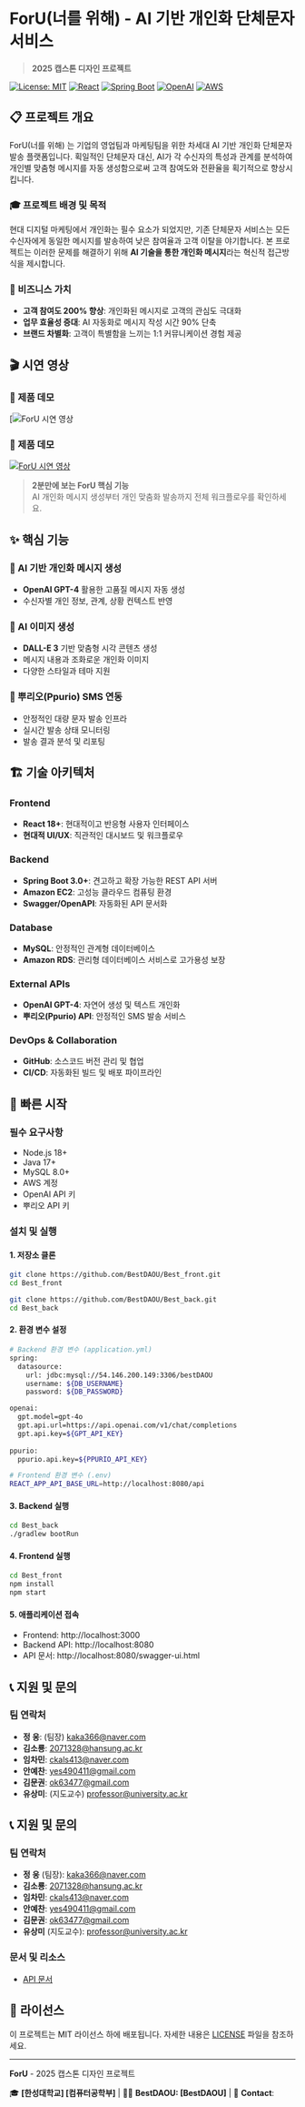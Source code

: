 # ForU(너를 위해) - AI 기반 개인화 단체문자 서비스
> **2025 캡스톤 디자인 프로젝트**

[![License: MIT](https://img.shields.io/badge/License-MIT-yellow.svg)](https://opensource.org/licenses/MIT)
[![React](https://img.shields.io/badge/React-18.0+-blue.svg)](https://reactjs.org/)
[![Spring Boot](https://img.shields.io/badge/Spring%20Boot-3.0+-green.svg)](https://spring.io/projects/spring-boot)
[![OpenAI](https://img.shields.io/badge/OpenAI-GPT--4-orange.svg)](https://openai.com/)
[![AWS](https://img.shields.io/badge/AWS-EC2%20%7C%20RDS-orange.svg)](https://aws.amazon.com/)

## 📋 프로젝트 개요

ForU(너를 위해) 는 기업의 영업팀과 마케팅팀을 위한 차세대 AI 기반 개인화 단체문자 발송 플랫폼입니다. 획일적인 단체문자 대신, AI가 각 수신자의 특성과 관계를 분석하여 개인별 맞춤형 메시지를 자동 생성함으로써 고객 참여도와 전환율을 획기적으로 향상시킵니다.

### 🎓 프로젝트 배경 및 목적
현대 디지털 마케팅에서 개인화는 필수 요소가 되었지만, 기존 단체문자 서비스는 모든 수신자에게 동일한 메시지를 발송하여 낮은 참여율과 고객 이탈을 야기합니다. 본 프로젝트는 이러한 문제를 해결하기 위해 **AI 기술을 통한 개인화 메시지**라는 혁신적 접근방식을 제시합니다.

### 🎯 비즈니스 가치

- **고객 참여도 200% 향상**: 개인화된 메시지로 고객의 관심도 극대화
- **업무 효율성 증대**: AI 자동화로 메시지 작성 시간 90% 단축
- **브랜드 차별화**: 고객이 특별함을 느끼는 1:1 커뮤니케이션 경험 제공

## 🎬 시연 영상

### 📱 제품 데모
[![ForU 시연 영상]([영상링크](https://youtu.be/07zpJxMxpYQ))
### 📱 제품 데모
[![ForU 시연 영상](https://img.youtube.com/vi/07zpJxMxpYQ/0.jpg)](https://youtu.be/07zpJxMxpYQ)


> **2분만에 보는 ForU 핵심 기능**  
> AI 개인화 메시지 생성부터 개인 맞춤화 발송까지 전체 워크플로우를 확인하세요.

## ✨ 핵심 기능

### 🤖 AI 기반 개인화 메시지 생성
- **OpenAI GPT-4** 활용한 고품질 메시지 자동 생성
- 수신자별 개인 정보, 관계, 상황 컨텍스트 반영

### 🎨 AI 이미지 생성
- **DALL-E 3** 기반 맞춤형 시각 콘텐츠 생성
- 메시지 내용과 조화로운 개인화 이미지
- 다양한 스타일과 테마 지원

### 📱 뿌리오(Ppurio) SMS 연동
- 안정적인 대량 문자 발송 인프라
- 실시간 발송 상태 모니터링
- 발송 결과 분석 및 리포팅

## 🏗️ 기술 아키텍처

### Frontend
- **React 18+**: 현대적이고 반응형 사용자 인터페이스
- **현대적 UI/UX**: 직관적인 대시보드 및 워크플로우

### Backend
- **Spring Boot 3.0+**: 견고하고 확장 가능한 REST API 서버
- **Amazon EC2**: 고성능 클라우드 컴퓨팅 환경
- **Swagger/OpenAPI**: 자동화된 API 문서화

### Database
- **MySQL**: 안정적인 관계형 데이터베이스
- **Amazon RDS**: 관리형 데이터베이스 서비스로 고가용성 보장

### External APIs
- **OpenAI GPT-4**: 자연어 생성 및 텍스트 개인화
- **뿌리오(Ppurio) API**: 안정적인 SMS 발송 서비스

### DevOps & Collaboration
- **GitHub**: 소스코드 버전 관리 및 협업
- **CI/CD**: 자동화된 빌드 및 배포 파이프라인

## 🚀 빠른 시작

### 필수 요구사항

- Node.js 18+ 
- Java 17+
- MySQL 8.0+
- AWS 계정
- OpenAI API 키
- 뿌리오 API 키

### 설치 및 실행

#### 1. 저장소 클론
```bash
git clone https://github.com/BestDAOU/Best_front.git
cd Best_front
```

```bash
git clone https://github.com/BestDAOU/Best_back.git
cd Best_back
```

#### 2. 환경 변수 설정
```bash
# Backend 환경 변수 (application.yml)
spring:
  datasource:
    url: jdbc:mysql://54.146.200.149:3306/bestDAOU
    username: ${DB_USERNAME}
    password: ${DB_PASSWORD}

openai:
  gpt.model=gpt-4o
  gpt.api.url=https://api.openai.com/v1/chat/completions
  gpt.api.key=${GPT_API_KEY}
  
ppurio:
  ppurio.api.key=${PPURIO_API_KEY}

# Frontend 환경 변수 (.env)
REACT_APP_API_BASE_URL=http://localhost:8080/api
```

#### 3. Backend 실행
```bash
cd Best_back
./gradlew bootRun
```

#### 4. Frontend 실행
```bash
cd Best_front
npm install
npm start
```

#### 5. 애플리케이션 접속
- Frontend: http://localhost:3000
- Backend API: http://localhost:8080
- API 문서: http://localhost:8080/swagger-ui.html

## 📞 지원 및 문의

### 팀 연락처
- **정 웅**: (팀장) kaka366@naver.com
- **김소룡**: 2071328@hansung.ac.kr
- **임차민**: ckals413@naver.com
- **안예찬**: yes490411@gmail.com
- **김문권**: ok63477@gmail.com
- **유상미**: (지도교수) professor@university.ac.kr

## 📞 지원 및 문의

### 팀 연락처
- **정 웅** (팀장): [kaka366@naver.com](mailto:kaka366@naver.com)
- **김소룡**: [2071328@hansung.ac.kr](mailto:2071328@hansung.ac.kr)
- **임차민**: [ckals413@naver.com](mailto:ckals413@naver.com)
- **안예찬**: [yes490411@gmail.com](mailto:yes490411@gmail.com)
- **김문권**: [ok63477@gmail.com](mailto:ok63477@gmail.com)
- **유상미** (지도교수): [professor@university.ac.kr](mailto:professor@university.ac.kr)


### 문서 및 리소스
- [API 문서](http://localhost:8080/swagger-ui.html)

## 📄 라이선스

이 프로젝트는 MIT 라이선스 하에 배포됩니다. 자세한 내용은 [LICENSE](./LICENSE) 파일을 참조하세요.

---

**ForU** - 2025 캡스톤 디자인 프로젝트

🎓 **[한성대학교] [컴퓨터공학부]** | 👨‍💻 **BestDAOU: [BestDAOU]** | 📧 **Contact**: 
